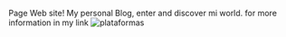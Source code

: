 Page Web site! My personal Blog, enter and discover mi world.
for more information in my link
![plataformas](https://github.com/user-attachments/assets/6ffcd386-d03b-4b86-8cd9-fa6e7bab63c2)
